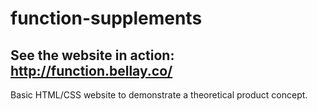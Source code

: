 # function-supplements
## See the website in action: http://function.bellay.co/
Basic HTML/CSS website to demonstrate a theoretical product concept.


